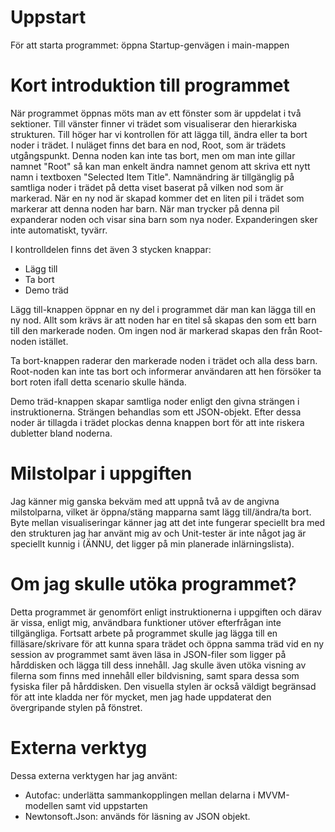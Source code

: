 # Uppstart
För att starta programmet: öppna Startup-genvägen i main-mappen

# Kort introduktion till programmet
När programmet öppnas möts man av ett fönster som är uppdelat i två sektioner. Till vänster finner vi trädet som visualiserar den hierarkiska strukturen. Till höger har vi kontrollen för att lägga till, ändra eller ta bort noder i trädet. I nuläget finns det bara en nod, Root, som är trädets utgångspunkt. Denna noden kan inte tas bort, men om man inte gillar namnet "Root" så kan man enkelt ändra namnet genom att skriva ett nytt namn i textboxen "Selected Item Title". Namnändring är tillgänglig på samtliga noder i trädet på detta viset baserat på vilken nod som är markerad. När en ny nod är skapad kommer det en liten pil i trädet som markerar att denna noden har barn. När man trycker på denna pil expanderar noden och visar sina barn som nya noder. Expanderingen sker inte automatiskt, tyvärr.

I kontrolldelen finns det även 3 stycken knappar:
* Lägg till
* Ta bort
* Demo träd

Lägg till-knappen öppnar en ny del i programmet där man kan lägga till en ny nod. Allt som krävs är att noden har en titel så skapas den som ett barn till den markerade noden. Om ingen nod är markerad skapas den från Root-noden istället.

Ta bort-knappen raderar den markerade noden i trädet och alla dess barn. Root-noden kan inte tas bort och informerar användaren att hen försöker ta bort roten ifall detta scenario skulle hända.

Demo träd-knappen skapar samtliga noder enligt den givna strängen i instruktionerna. Strängen behandlas som ett JSON-objekt. Efter dessa noder är tillagda i trädet plockas denna knappen bort för att inte riskera dubletter bland noderna.

# Milstolpar i uppgiften
Jag känner mig ganska bekväm med att uppnå två av de angivna milstolparna, vilket är öppna/stäng mapparna samt lägg till/ändra/ta bort. Byte mellan visualiseringar känner jag att det inte fungerar speciellt bra med den strukturen jag har använt mig av och Unit-tester är inte något jag är speciellt kunnig i (ÄNNU, det ligger på min planerade inlärningslista).

# Om jag skulle utöka programmet?
Detta programmet är genomfört enligt instruktionerna i uppgiften och därav är vissa, enligt mig, användbara funktioner utöver efterfrågan inte tillgängliga. Fortsatt arbete på programmet  skulle jag lägga till en filläsare/skrivare för att kunna spara trädet och öppna samma träd vid en ny session av programmet samt även läsa in JSON-filer som ligger på hårddisken och lägga till dess innehåll. Jag skulle även utöka visning av filerna som finns med innehåll eller bildvisning, samt spara dessa som fysiska filer på hårddisken. Den visuella stylen är också väldigt begränsad för att inte kladda ner för mycket, men jag hade uppdaterat den övergripande stylen på fönstret.

# Externa verktyg
Dessa externa verktygen har jag använt:
* Autofac: underlätta sammankopplingen mellan delarna i MVVM-modellen samt vid uppstarten
* Newtonsoft.Json: används för läsning av JSON objekt.
